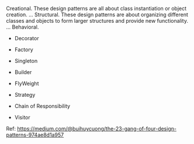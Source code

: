 Creational. These design patterns are all about class instantiation or object creation. ...
Structural. These design patterns are about organizing different classes and objects to form larger structures and provide new functionality. ...
Behavioral.


- Decorator 
- Factory
- Singleton
- Builder 
- FlyWeight

- Strategy 
- Chain of Responsibility
- Visitor


Ref: https://medium.com/@buihuycuong/the-23-gang-of-four-design-patterns-974ae8d1a957
